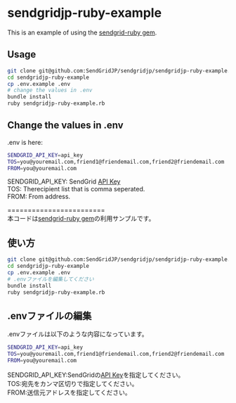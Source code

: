 # sendgridjp-ruby-example

This is an example of using the [sendgrid-ruby gem](https://github.com/sendgrid/sendgrid-ruby).

## Usage

```bash
git clone git@github.com:SendGridJP/sendgridjp/sendgridjp-ruby-example.git
cd sendgridjp-ruby-example
cp .env.example .env
# change the values in .env
bundle install
ruby sendgridjp-ruby-example.rb
```

## Change the values in .env
.env is here:

```bash
SENDGRID_API_KEY=api_key
TOS=you@youremail.com,friend1@friendemail.com,friend2@friendemail.com
FROM=you@youremail.com
```
SENDGRID_API_KEY: SendGrid [API Key](https://sendgrid.com/docs/User_Guide/Settings/api_keys.html)  
TOS: Therecipient list that is comma seperated.  
FROM: From address.  


========================  
 本コードは[sendgrid-ruby gem](https://github.com/sendgrid/sendgrid-ruby)の利用サンプルです。

## 使い方

```bash
git clone git@github.com:SendGridJP/sendgridjp/sendgridjp-ruby-example.git
cd sendgridjp-ruby-example
cp .env.example .env
# .envファイルを編集してください
bundle install
ruby sendgridjp-ruby-example.rb
```

## .envファイルの編集
.envファイルは以下のような内容になっています。

```bash
SENDGRID_API_KEY=api_key
TOS=you@youremail.com,friend1@friendemail.com,friend2@friendemail.com
FROM=you@youremail.com
```
SENDGRID_API_KEY:SendGridの[API Key](https://sendgrid.kke.co.jp/docs/User_Manual_JP/Settings/api_keys.html)を指定してください。  
TOS:宛先をカンマ区切りで指定してください。  
FROM:送信元アドレスを指定してください。  
